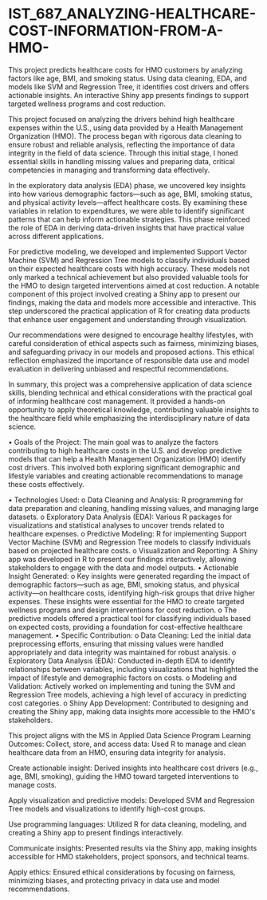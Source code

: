 # IST_687_ANALYZING-HEALTHCARE-COST-INFORMATION-FROM-A-HMO-
This project predicts healthcare costs for HMO customers by analyzing factors like age, BMI, and smoking status. Using data cleaning, EDA, and models like SVM and Regression Tree, it identifies cost drivers and offers actionable insights. An interactive Shiny app presents findings to support targeted wellness programs and cost reduction.


This project focused on analyzing the drivers behind high healthcare expenses within the U.S., using data provided by a Health Management Organization (HMO). The process began with rigorous data cleaning to ensure robust and reliable analysis, reflecting the importance of data integrity in the field of data science. Through this initial stage, I honed essential skills in handling missing values and preparing data, critical competencies in managing and transforming data effectively.

In the exploratory data analysis (EDA) phase, we uncovered key insights into how various demographic factors—such as age, BMI, smoking status, and physical activity levels—affect healthcare costs. By examining these variables in relation to expenditures, we were able to identify significant patterns that can help inform actionable strategies. This phase reinforced the role of EDA in deriving data-driven insights that have practical value across different applications.

For predictive modeling, we developed and implemented Support Vector Machine (SVM) and Regression Tree models to classify individuals based on their expected healthcare costs with high accuracy. These models not only marked a technical achievement but also provided valuable tools for the HMO to design targeted interventions aimed at cost reduction.
A notable component of this project involved creating a Shiny app to present our findings, making the data and models more accessible and interactive. This step underscored the practical application of R for creating data products that enhance user engagement and understanding through visualization.

Our recommendations were designed to encourage healthy lifestyles, with careful consideration of ethical aspects such as fairness, minimizing biases, and safeguarding privacy in our models and proposed actions. This ethical reflection emphasized the importance of responsible data use and model evaluation in delivering unbiased and respectful recommendations.

In summary, this project was a comprehensive application of data science skills, blending technical and ethical considerations with the practical goal of informing healthcare cost management. It provided a hands-on opportunity to apply theoretical knowledge, contributing valuable insights to the healthcare field while emphasizing the interdisciplinary nature of data science.


•	Goals of the Project: The main goal was to analyze the factors contributing to high healthcare costs in the U.S. and develop predictive models that can help a Health Management Organization (HMO) identify cost drivers. This involved both exploring significant demographic and lifestyle variables and creating actionable recommendations to manage these costs effectively.

•	Technologies Used:
o	Data Cleaning and Analysis: R programming for data preparation and cleaning, handling missing values, and managing large datasets.
o	Exploratory Data Analysis (EDA): Various R packages for visualizations and statistical analyses to uncover trends related to healthcare expenses.
o	Predictive Modeling: R for implementing Support Vector Machine (SVM) and Regression Tree models to classify individuals based on projected healthcare costs.
o	Visualization and Reporting: A Shiny app was developed in R to present our findings interactively, allowing stakeholders to engage with the data and model outputs.
•	Actionable Insight Generated:
o	Key insights were generated regarding the impact of demographic factors—such as age, BMI, smoking status, and physical activity—on healthcare costs, identifying high-risk groups that drive higher expenses. These insights were essential for the HMO to create targeted wellness programs and design interventions for cost reduction.
o	The predictive models offered a practical tool for classifying individuals based on expected costs, providing a foundation for cost-effective healthcare management.
•	Specific Contribution:
o	Data Cleaning: Led the initial data preprocessing efforts, ensuring that missing values were handled appropriately and data integrity was maintained for robust analysis.
o	Exploratory Data Analysis (EDA): Conducted in-depth EDA to identify relationships between variables, including visualizations that highlighted the impact of lifestyle and demographic factors on costs.
o	Modeling and Validation: Actively worked on implementing and tuning the SVM and Regression Tree models, achieving a high level of accuracy in predicting cost categories.
o	Shiny App Development: Contributed to designing and creating the Shiny app, making data insights more accessible to the HMO's stakeholders.


This project aligns with the MS in Applied Data Science Program Learning Outcomes:
Collect, store, and access data: Used R to manage and clean healthcare data from an HMO, ensuring data integrity for analysis.

Create actionable insight: Derived insights into healthcare cost drivers (e.g., age, BMI, smoking), guiding the HMO toward targeted interventions to manage costs.

Apply visualization and predictive models: Developed SVM and Regression Tree models and visualizations to identify high-cost groups.

Use programming languages: Utilized R for data cleaning, modeling, and creating a Shiny app to present findings interactively.

Communicate insights: Presented results via the Shiny app, making insights accessible for HMO stakeholders, project sponsors, and technical teams.

Apply ethics: Ensured ethical considerations by focusing on fairness, minimizing biases, and protecting privacy in data use and model recommendations.

